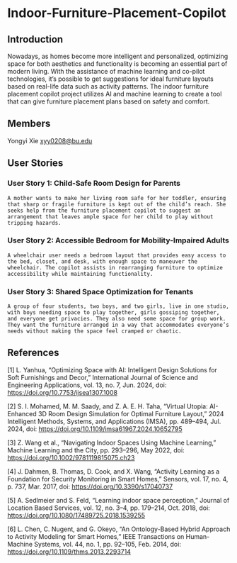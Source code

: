 # Indoor-Furniture-Placement-Copilot
## Introduction

Nowadays, as homes become more intelligent and personalized, optimizing space for both aesthetics and functionality is becoming an essential part of modern living. With the assistance of machine learning and co-pilot technologies, it’s possible to get suggestions for ideal furniture layouts based on real-life data such as activity patterns. The indoor furniture placement copilot project utilizes AI and machine learning to create a tool that can give furniture placement plans based on safety and comfort.

## Members

Yongyi Xie xyy0208@bu.edu

## User Stories
### User Story 1: Child-Safe Room Design for Parents
	A mother wants to make her living room safe for her toddler, ensuring that sharp or fragile furniture is kept out of the child’s reach. She seeks help from the furniture placement copilot to suggest an arrangement that leaves ample space for her child to play without tripping hazards.
### User Story 2: Accessible Bedroom for Mobility-Impaired Adults
	A wheelchair user needs a bedroom layout that provides easy access to the bed, closet, and desk, with enough space to maneuver the wheelchair. The copilot assists in rearranging furniture to optimize accessibility while maintaining functionality.
### User Story 3: Shared Space Optimization for Tenants
	A group of four students, two boys, and two girls, live in one studio, with boys needing space to play together, girls gossiping together, and everyone get privacies. They also need some space for group work. They want the furniture arranged in a way that accommodates everyone’s needs without making the space feel cramped or chaotic.

## References
[1] L. Yanhua, “Optimizing Space with AI: Intelligent Design Solutions for Soft Furnishings and Decor,” International Journal of Science and Engineering 	Applications, vol. 13, no. 7, Jun. 2024, doi: https://doi.org/10.7753/ijsea1307.1008

[2] S. I. Mohamed, M. M. Saady, and Z. A. E. H. Taha, “Virtual Utopia: AI-Enhanced 3D Room Design Simulation for Optimal Furniture Layout,” 2024 Intelligent 	Methods, Systems, and Applications (IMSA), pp. 489–494, Jul. 2024, doi: https://doi.org/10.1109/imsa61967.2024.10652795

[3] Z. Wang et al., “Navigating Indoor Spaces Using Machine Learning,” Machine 	Learning and the City, pp. 293–296, May 2022, doi: https://doi.org/10.1002/9781119815075.ch23

[4] J. Dahmen, B. Thomas, D. Cook, and X. Wang, “Activity Learning as a Foundation for Security Monitoring in Smart Homes,” Sensors, vol. 17, no. 4, p. 737, Mar. 	2017, doi: https://doi.org/10.3390/s17040737

[5] A. Sedlmeier and S. Feld, “Learning indoor space perception,” Journal of Location Based Services, vol. 12, no. 3–4, pp. 179–214, Oct. 2018, doi: https://doi.org/10.1080/17489725.2018.1539255

[6] L. Chen, C. Nugent, and G. Okeyo, “An Ontology-Based Hybrid Approach to Activity Modeling for Smart Homes,” IEEE Transactions on Human-Machine Systems, vol. 44, no. 1, pp. 92–105, Feb. 2014, doi: https://doi.org/10.1109/thms.2013.2293714
